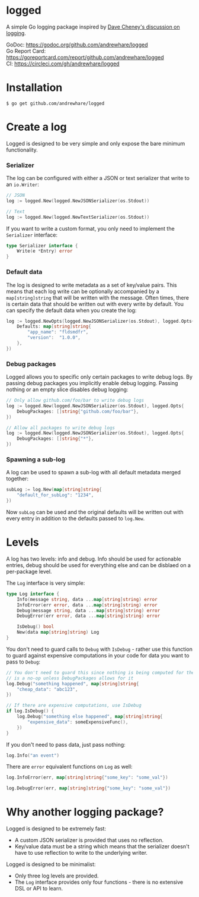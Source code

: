 # logged

A simple Go logging package inspired by [Dave Cheney's discussion on logging](https://dave.cheney.net/2015/11/05/lets-talk-about-logging).

GoDoc: https://godoc.org/github.com/andrewhare/logged  
Go Report Card: https://goreportcard.com/report/github.com/andrewhare/logged  
CI: https://circleci.com/gh/andrewhare/logged

# Installation

```
$ go get github.com/andrewhare/logged
```

# Create a log

Logged is designed to be very simple and only expose the bare minimum functionality. 

### Serializer

The log can be configured with either a JSON or text serializer that write to an `io.Writer`:

```go
// JSON
log := logged.New(logged.NewJSONSerializer(os.Stdout))

// Text
log := logged.New(logged.NewTextSerializer(os.Stdout))
```

If you want to write a custom format, you only need to implement the `Serializer` interface:

```go
type Serializer interface {
	Write(e *Entry) error
}
```

### Default data

The log is designed to write metadata as a set of key/value pairs. This means that each log write can be optionally accompanied by a `map[string]string` that will be written with the message. Often times, there is certain data that should be written out with every write by default. You can specify the default data when you create the log:

```go
log := logged.NewOpts(logged.NewJSONSerializer(os.Stdout), logged.Opts{
	Defaults: map[string]string{
		"app_name": "fldsmdfr",
		"version":  "1.0.0",
	},
})
```

### Debug packages

Logged allows you to specific only certain packages to write debug logs. By passing debug packages you implicitly enable debug logging. Passing nothing or an empty slice disables debug logging:

```go
// Only allow github.com/foo/bar to write debug logs
log := logged.New(logged.NewJSONSerializer(os.Stdout), logged.Opts{
	DebugPackages: []string{"github.com/foo/bar"},
})

// Allow all packages to write debug logs
log := logged.New(logged.NewJSONSerializer(os.Stdout), logged.Opts{
	DebugPackages: []string{"*"},
})
```

### Spawning a sub-log

A log can be used to spawn a sub-log with all default metadata merged together:

```go
subLog := log.New(map[string]string{
	"default_for_subLog": "1234",
})
```

Now `subLog` can be used and the original defaults will be written out with every entry in addition to the defaults passed to `log.New`.

# Levels

A log has two levels: info and debug. Info should be used for actionable entries, debug should be used for everything else and can be disblaed on a per-package level.

The `Log` interface is very simple:

```go
type Log interface {
	Info(message string, data ...map[string]string) error
	InfoError(err error, data ...map[string]string) error
	Debug(message string, data ...map[string]string) error
	DebugError(err error, data ...map[string]string) error

	IsDebug() bool
	New(data map[string]string) Log
}
```

You don't need to guard calls to `Debug` with `IsDebug` - rather use this function to guard against expensive computations in your code for data you want to pass to `Debug`:

```go
// You don't need to guard this since nothing is being computed for the data - this call
// is a no-op unless DebugPackages allows for it
log.Debug("something happened", map[string]string{
	"cheap_data": "abc123",
})

// If there are expensive computations, use IsDebug
if log.IsDebug() {
	log.Debug("something else happened", map[string]string{
		"expensive_data": someExpensiveFunc(),
	})
}
```

If you don't need to pass data, just pass nothing:

```go
log.Info("an event")
```

There are `error` equivalent functions on `Log` as well:

```go
log.InfoError(err, map[string]string{"some_key": "some_val"})

log.DebugError(err, map[string]string{"some_key": "some_val"})
```


# Why another logging package?

Logged is designed to be extremely fast:

* A custom JSON serializer is provided that uses no reflection. 
* Key/value data must be a string which means that the serializer doesn't have to use reflection to write to the underlying writer.

Logged is designed to be minimalist:

* Only three log levels are provided.
* The `Log` interface provides only four functions - there is no extensive DSL or API to learn.

